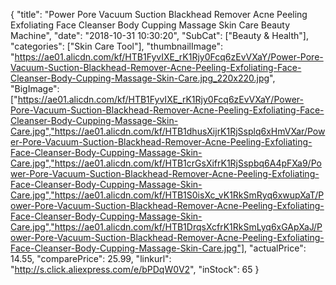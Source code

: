 {
	"title": "Power Pore Vacuum Suction Blackhead Remover Acne Peeling Exfoliating Face Cleanser Body Cupping Massage Skin Care Beauty Machine",
	"date": "2018-10-31 10:30:20",
	"SubCat": ["Beauty & Health"],
	"categories": ["Skin Care Tool"],
	"thumbnailImage": "https://ae01.alicdn.com/kf/HTB1FyvIXE_rK1Rjy0Fcq6zEvVXaY/Power-Pore-Vacuum-Suction-Blackhead-Remover-Acne-Peeling-Exfoliating-Face-Cleanser-Body-Cupping-Massage-Skin-Care.jpg_220x220.jpg",
	"BigImage": ["https://ae01.alicdn.com/kf/HTB1FyvIXE_rK1Rjy0Fcq6zEvVXaY/Power-Pore-Vacuum-Suction-Blackhead-Remover-Acne-Peeling-Exfoliating-Face-Cleanser-Body-Cupping-Massage-Skin-Care.jpg","https://ae01.alicdn.com/kf/HTB1dhusXijrK1RjSsplq6xHmVXar/Power-Pore-Vacuum-Suction-Blackhead-Remover-Acne-Peeling-Exfoliating-Face-Cleanser-Body-Cupping-Massage-Skin-Care.jpg","https://ae01.alicdn.com/kf/HTB1crGsXifrK1RjSspbq6A4pFXa9/Power-Pore-Vacuum-Suction-Blackhead-Remover-Acne-Peeling-Exfoliating-Face-Cleanser-Body-Cupping-Massage-Skin-Care.jpg","https://ae01.alicdn.com/kf/HTB1S0isXc_vK1RkSmRyq6xwupXaT/Power-Pore-Vacuum-Suction-Blackhead-Remover-Acne-Peeling-Exfoliating-Face-Cleanser-Body-Cupping-Massage-Skin-Care.jpg","https://ae01.alicdn.com/kf/HTB1DrqsXcfrK1RkSmLyq6xGApXaJ/Power-Pore-Vacuum-Suction-Blackhead-Remover-Acne-Peeling-Exfoliating-Face-Cleanser-Body-Cupping-Massage-Skin-Care.jpg"],
	"actualPrice": 14.55,
	"comparePrice": 25.99,
	"linkurl": "http://s.click.aliexpress.com/e/bPDqW0V2",
	"inStock": 65
}
